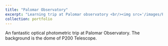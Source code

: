 ```yaml
---
title: "Palomar Observatory"
excerpt: "Learning trip at Palomar observatory <br/><img src='/images/P200-1.jpg'>"
collection: portfolio
---
```


An fantastic optical photometric trip at Palomar Observatory. The background is the dome of P200 Telescope. 
